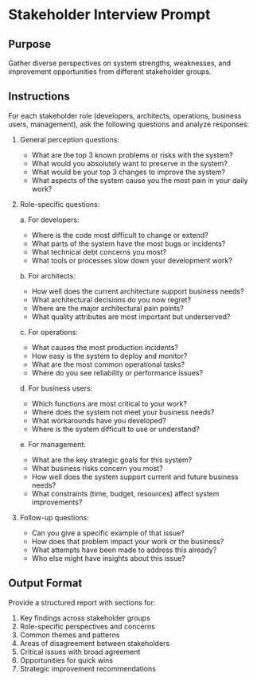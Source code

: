 # Stakeholder Interview Prompt

## Purpose
Gather diverse perspectives on system strengths, weaknesses, and improvement opportunities from different stakeholder groups.

## Instructions
For each stakeholder role (developers, architects, operations, business users, management), ask the following questions and analyze responses:

1. General perception questions:
   - What are the top 3 known problems or risks with the system?
   - What would you absolutely want to preserve in the system?
   - What would be your top 3 changes to improve the system?
   - What aspects of the system cause you the most pain in your daily work?

2. Role-specific questions:

   a. For developers:
   - Where is the code most difficult to change or extend?
   - What parts of the system have the most bugs or incidents?
   - What technical debt concerns you most?
   - What tools or processes slow down your development work?

   b. For architects:
   - How well does the current architecture support business needs?
   - What architectural decisions do you now regret?
   - Where are the major architectural pain points?
   - What quality attributes are most important but underserved?

   c. For operations:
   - What causes the most production incidents?
   - How easy is the system to deploy and monitor?
   - What are the most common operational tasks?
   - Where do you see reliability or performance issues?

   d. For business users:
   - Which functions are most critical to your work?
   - Where does the system not meet your business needs?
   - What workarounds have you developed?
   - Where is the system difficult to use or understand?

   e. For management:
   - What are the key strategic goals for this system?
   - What business risks concern you most?
   - How well does the system support current and future business needs?
   - What constraints (time, budget, resources) affect system improvements?

3. Follow-up questions:
   - Can you give a specific example of that issue?
   - How does that problem impact your work or the business?
   - What attempts have been made to address this already?
   - Who else might have insights about this issue?

## Output Format
Provide a structured report with sections for:
1. Key findings across stakeholder groups
2. Role-specific perspectives and concerns
3. Common themes and patterns
4. Areas of disagreement between stakeholders
5. Critical issues with broad agreement
6. Opportunities for quick wins
7. Strategic improvement recommendations